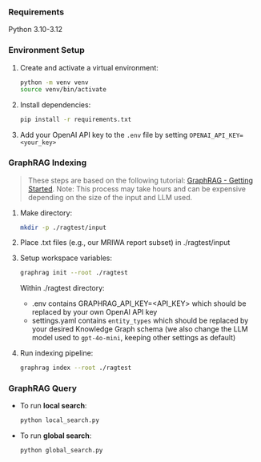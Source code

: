 ### Requirements

Python 3.10-3.12

### Environment Setup

1. Create and activate a virtual environment:
   ```bash
   python -m venv venv
   source venv/bin/activate
   ```

2. Install dependencies:
   ```bash
   pip install -r requirements.txt
   ```

3. Add your OpenAI API key to the `.env` file by setting `OPENAI_API_KEY=<your_key>`

### GraphRAG Indexing

> These steps are based on the following tutorial: [GraphRAG - Getting Started](https://microsoft.github.io/graphrag/get_started/). Note: This process may take hours and can be expensive depending on the size of the input and LLM used. 

1. Make directory:
   ```bash
   mkdir -p ./ragtest/input
   ```

2. Place .txt files (e.g., our MRIWA report subset) in ./ragtest/input

3. Setup workspace variables:
   ```bash
   graphrag init --root ./ragtest
   ```

   Within ./ragtest directory:
   - .env contains GRAPHRAG_API_KEY=<API_KEY> which should be replaced by your own OpenAI API key
   - settings.yaml contains `entity_types` which should be replaced by your desired Knowledge Graph schema (we also change the LLM model used to `gpt-4o-mini`, keeping other settings as default)

4. Run indexing pipeline:
   ```bash
   graphrag index --root ./ragtest
   ```

### GraphRAG Query

- To run **local search**:
  ```bash
  python local_search.py
  ```

- To run **global search**:
  ```bash
  python global_search.py
  ```